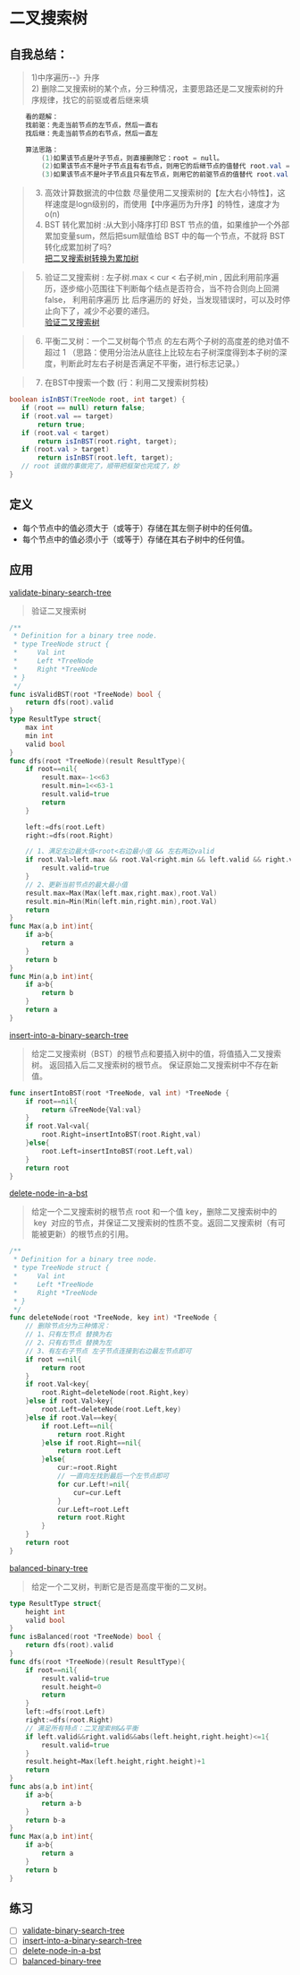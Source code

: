# 二叉搜索树
## 自我总结：
> 1)中序遍历--》升序  
> 2) 删除二叉搜索树的某个点，分三种情况，主要思路还是二叉搜索树的升序规律，找它的前驱或者后继来填  
```java
    看的题解：
    找前驱：先走当前节点的左节点，然后一直右
    找后继：先走当前节点的右节点，然后一直左

    算法思路：
        (1)如果该节点是叶子节点，则直接删除它：root = null。
        (2)如果该节点不是叶子节点且有右节点，则用它的后继节点的值替代 root.val = successor.val，然后删除后继节点。
        (3)如果该节点不是叶子节点且只有左节点，则用它的前驱节点的值替代 root.val = predecessor.val，然后删除前驱节点。
```  
> 3) 高效计算数据流的中位数 尽量使用二叉搜索树的【左大右小特性】，这样速度是logn级别的，而使用【中序遍历为升序】的特性，速度才为o(n)    
> 4) BST 转化累加树 :从大到小降序打印 BST 节点的值，如果维护一个外部累加变量sum，然后把sum赋值给 BST 中的每一个节点，不就将 BST 转化成累加树了吗?    
[把二叉搜索树转换为累加树](https://leetcode-cn.com/problems/convert-bst-to-greater-tree/)  

> 5) 验证二叉搜索树 : 左子树.max < cur < 右子树,min , 因此利用前序遍历，逐步缩小范围往下判断每个结点是否符合，当不符合则向上回溯false， 利用前序遍历 比 后序遍历的 好处，当发现错误时，可以及时停止向下了，减少不必要的递归。  
[验证二叉搜索树](https://leetcode-cn.com/problems/validate-binary-search-tree/)  

> 6) 平衡二叉树：一个二叉树每个节点 的左右两个子树的高度差的绝对值不超过 1 （思路：使用分治法从底往上比较左右子树深度得到本子树的深度，判断此时左右子树是否满足不平衡，进行标志记录。）  
 
 > 7) 在BST中搜索一个数  (行：利用二叉搜索树剪枝)
 ```java
 boolean isInBST(TreeNode root, int target) {
    if (root == null) return false;
    if (root.val == target)
        return true;
    if (root.val < target) 
        return isInBST(root.right, target);
    if (root.val > target)
        return isInBST(root.left, target);
    // root 该做的事做完了，顺带把框架也完成了，妙
}
 ```


## 定义

- 每个节点中的值必须大于（或等于）存储在其左侧子树中的任何值。
- 每个节点中的值必须小于（或等于）存储在其右子树中的任何值。

## 应用

[validate-binary-search-tree](https://leetcode-cn.com/problems/validate-binary-search-tree/)

> 验证二叉搜索树

```go
/**
 * Definition for a binary tree node.
 * type TreeNode struct {
 *     Val int
 *     Left *TreeNode
 *     Right *TreeNode
 * }
 */
func isValidBST(root *TreeNode) bool {
    return dfs(root).valid
}
type ResultType struct{
    max int
    min int
    valid bool
}
func dfs(root *TreeNode)(result ResultType){
    if root==nil{
        result.max=-1<<63
        result.min=1<<63-1
        result.valid=true
        return
    }

    left:=dfs(root.Left)
    right:=dfs(root.Right)

    // 1、满足左边最大值<root<右边最小值 && 左右两边valid
    if root.Val>left.max && root.Val<right.min && left.valid && right.valid {
        result.valid=true
    }
    // 2、更新当前节点的最大最小值
    result.max=Max(Max(left.max,right.max),root.Val)
    result.min=Min(Min(left.min,right.min),root.Val)
    return
}
func Max(a,b int)int{
    if a>b{
        return a
    }
    return b
}
func Min(a,b int)int{
    if a>b{
        return b
    }
    return a
}

```

[insert-into-a-binary-search-tree](https://leetcode-cn.com/problems/insert-into-a-binary-search-tree/)

> 给定二叉搜索树（BST）的根节点和要插入树中的值，将值插入二叉搜索树。 返回插入后二叉搜索树的根节点。 保证原始二叉搜索树中不存在新值。

```go
func insertIntoBST(root *TreeNode, val int) *TreeNode {
    if root==nil{
        return &TreeNode{Val:val}
    }
    if root.Val<val{
        root.Right=insertIntoBST(root.Right,val)
    }else{
        root.Left=insertIntoBST(root.Left,val)
    }
    return root
}
```

[delete-node-in-a-bst](https://leetcode-cn.com/problems/delete-node-in-a-bst/)

> 给定一个二叉搜索树的根节点 root 和一个值 key，删除二叉搜索树中的  key  对应的节点，并保证二叉搜索树的性质不变。返回二叉搜索树（有可能被更新）的根节点的引用。

```go
/**
 * Definition for a binary tree node.
 * type TreeNode struct {
 *     Val int
 *     Left *TreeNode
 *     Right *TreeNode
 * }
 */
func deleteNode(root *TreeNode, key int) *TreeNode {
    // 删除节点分为三种情况：
    // 1、只有左节点 替换为右
    // 2、只有右节点 替换为左
    // 3、有左右子节点 左子节点连接到右边最左节点即可
    if root ==nil{
        return root
    }
    if root.Val<key{
        root.Right=deleteNode(root.Right,key)
    }else if root.Val>key{
        root.Left=deleteNode(root.Left,key)
    }else if root.Val==key{
        if root.Left==nil{
            return root.Right
        }else if root.Right==nil{
            return root.Left
        }else{
            cur:=root.Right
            // 一直向左找到最后一个左节点即可
            for cur.Left!=nil{
                cur=cur.Left
            }
            cur.Left=root.Left
            return root.Right
        }
    }
    return root
}
```

[balanced-binary-tree](https://leetcode-cn.com/problems/balanced-binary-tree/)

> 给定一个二叉树，判断它是否是高度平衡的二叉树。

```go
type ResultType struct{
    height int
    valid bool
}
func isBalanced(root *TreeNode) bool {
    return dfs(root).valid
}
func dfs(root *TreeNode)(result ResultType){
    if root==nil{
        result.valid=true
        result.height=0
        return
    }
    left:=dfs(root.Left)
    right:=dfs(root.Right)
    // 满足所有特点：二叉搜索树&&平衡
    if left.valid&&right.valid&&abs(left.height,right.height)<=1{
        result.valid=true
    }
    result.height=Max(left.height,right.height)+1
    return
}
func abs(a,b int)int{
    if a>b{
        return a-b
    }
    return b-a
}
func Max(a,b int)int{
    if a>b{
        return a
    }
    return b
}

```

## 练习

- [ ] [validate-binary-search-tree](https://leetcode-cn.com/problems/validate-binary-search-tree/)
- [ ] [insert-into-a-binary-search-tree](https://leetcode-cn.com/problems/insert-into-a-binary-search-tree/)
- [ ] [delete-node-in-a-bst](https://leetcode-cn.com/problems/delete-node-in-a-bst/)
- [ ] [balanced-binary-tree](https://leetcode-cn.com/problems/balanced-binary-tree/)
